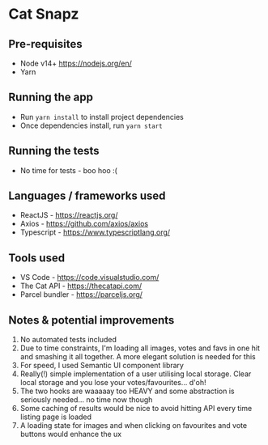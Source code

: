 # Cat Snapz

## Pre-requisites

- Node v14+ https://nodejs.org/en/
- Yarn

## Running the app

- Run `yarn install` to install project dependencies
- Once dependencies install, run `yarn start`

## Running the tests

- No time for tests - boo hoo :(

## Languages / frameworks used

- ReactJS - https://reactjs.org/
- Axios - https://github.com/axios/axios
- Typescript - https://www.typescriptlang.org/

## Tools used

- VS Code - https://code.visualstudio.com/
- The Cat API - https://thecatapi.com/
- Parcel bundler - https://parceljs.org/

## Notes & potential improvements

1. No automated tests included
1. Due to time constraints, I'm loading all images, votes and favs in one hit and smashing it all together. A more elegant solution is needed for this
1. For speed, I used Semantic UI component library
1. Really(!) simple implementation of a user utilising local storage. Clear local storage and you lose your votes/favourites... d'oh!
1. The two hooks are waaaaay too HEAVY and some abstraction is seriously needed... no time now though
1. Some caching of results would be nice to avoid hitting API every time listing page is loaded
1. A loading state for images and when clicking on favourites and vote buttons would enhance the ux
